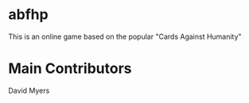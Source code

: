 abfhp
=====

This is an online game based on the popular "Cards Against Humanity"


Main Contributors
=================

David Myers
